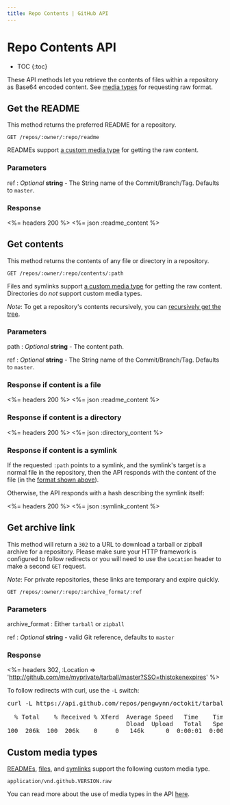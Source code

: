 ```yaml
---
title: Repo Contents | GitHub API
---
```


# Repo Contents API

* TOC
{:toc}

These API methods let you retrieve the contents of files within a repository as
Base64 encoded content. See [media types](#custom-media-types) for requesting raw format.

## Get the README

This method returns the preferred README for a repository.

    GET /repos/:owner/:repo/readme

READMEs support [a custom media type](#custom-media-types) for getting the raw content.

### Parameters

ref
: _Optional_ **string** - The String name of the Commit/Branch/Tag.  Defaults to `master`.

### Response

<%= headers 200 %>
<%= json :readme_content %>

## Get contents

This method returns the contents of any file or directory in a repository.

    GET /repos/:owner/:repo/contents/:path

Files and symlinks support [a custom media type](#custom-media-types) for getting the raw content.
Directories do _not_ support custom media types.

*Note*: To get a repository's contents recursively, you can [recursively get
the tree](/v3/git/trees/).

### Parameters

path
: _Optional_ **string** - The content path.

ref
: _Optional_ **string** - The String name of the Commit/Branch/Tag.  Defaults to `master`.

### Response if content is a file

<%= headers 200 %>
<%= json :readme_content %>

### Response if content is a directory

<%= headers 200 %>
<%= json :directory_content %>

### Response if content is a symlink

If the requested `:path` points to a symlink, and the symlink's target is a normal file in the repository, then the API responds with the content of the file (in the [format shown above](#response-if-content-is-a-file)).

Otherwise, the API responds with a hash describing the symlink itself:

<%= headers 200 %>
<%= json :symlink_content %>

## Get archive link

This method will return a `302` to a URL to download a tarball
or zipball archive for a repository. Please make sure your HTTP framework
is configured to follow redirects or you will need to use the `Location` header
to make a second `GET` request.

*Note*: For private repositories, these links are temporary and expire quickly.

    GET /repos/:owner/:repo/:archive_format/:ref

### Parameters

archive_format
: Either `tarball` or `zipball`

ref
: _Optional_  **string** - valid Git reference, defaults to `master`

### Response

<%= headers 302, :Location => 'http://github.com/me/myprivate/tarball/master?SSO=thistokenexpires' %>

To follow redirects with curl, use the `-L` switch:

<pre class="terminal">
curl -L https://api.github.com/repos/pengwynn/octokit/tarball > octokit.tar.gz

  % Total    % Received % Xferd  Average Speed   Time    Time     Time  Current
                                 Dload  Upload   Total   Spent    Left  Speed
100  206k  100  206k    0     0   146k      0  0:00:01  0:00:01 --:--:--  790k
</pre>

## Custom media types

[READMEs](#get-the-readme), [files](#get-contents), and [symlinks](#get-contents) support the following custom media type.

    application/vnd.github.VERSION.raw

You can read more about the use of media types in the API [here](/v3/media/).
